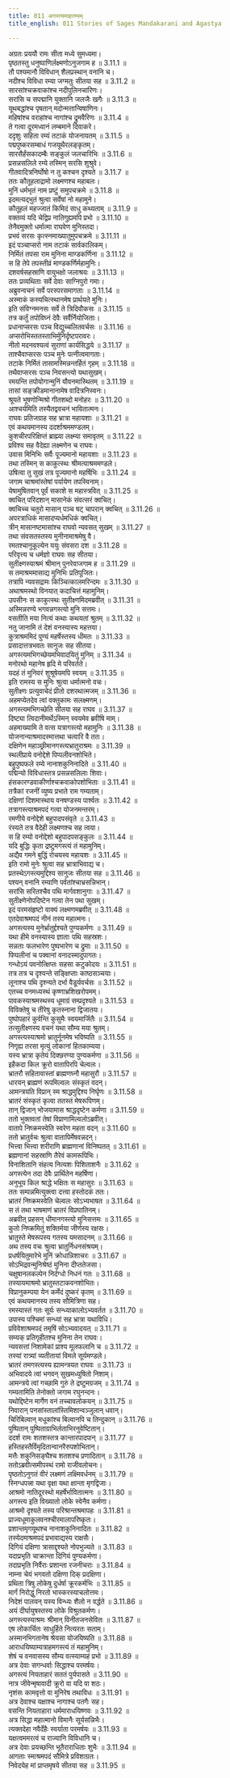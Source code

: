 ```yaml
---
title: 011 अगस्त्यमाहात्म्यम्
title_english: 011 Stories of Sages Mandakarani and Agastya

---
```

<div class="audioEmbed"  caption="श्रीराम-हरिसीताराममूर्ति-घनपाठिभ्यां वचनम्" src="https://archive.org/download/Ramayana-recitation-Sriram-harisItArAmamUrti-Ghanapaati-v2/Kanda_3/Kanda_3_ARK-011-Agastya_Mahathyam.mp3"></div>

अग्रतः प्रययौ रामः सीता मध्ये सुमध्यमा।  
पृष्ठतस्तु धनुष्पाणिर्लक्ष्मणोऽनुजगाम ह ॥ 3.11.1 ॥   
तौ पश्यमानौ विविधान् शैलप्रस्थान् वनानि च।  
नदीश्च विविधा रम्या जग्मतुः सीतया सह ॥ 3.11.2 ॥   
सारसांश्चक्रवाकांश्च नदीपुलिनचारिणः।  
सरांसि च सपद्मानि युक्तानि जलजैः खगैः ॥ 3.11.3 ॥   
यूथबद्धांश्च पृषतान् मदोन्मत्तान्विषाणिनः।  
महिषांश्च वराहांश्च नागांश्च द्रुमवैरिणः ॥ 3.11.4 ॥   
ते गत्वा दूरमध्वानं लम्बमाने दिवाकरे।  
ददृशुः सहिता रम्यं तटाकं योजनायतम् ॥ 3.11.5 ॥   
पद्मपुष्करसम्बाधं गजयूथैरलङ्कृतम्।  
सारसैर्हंसकादम्बैः सङ्कुलं जलचारिभिः ॥ 3.11.6 ॥   
प्रसन्नसलिले रम्ये तस्मिन् सरसि शुश्रुवे।  
गीतवादित्रनिर्घोषो न तु कश्चन दृश्यते ॥ 3.11.7 ॥   
ततः कौतूहलाद्रामो लक्ष्मणश्च महाबलः।  
मुनिं धर्मभृतं नाम प्रष्टुं समुपचक्रमे ॥ 3.11.8 ॥   
इदमत्यद्भुतं श्रुत्वा सर्वेषां नो महामुने।  
कौतूहलं महज्जातं किमिदं साधु कथ्यताम् ॥ 3.11.9 ॥   
वक्तव्यं यदि चेद्विप्र नातिगुह्यमपि प्रभो ॥ 3.11.10 ॥   
तेनैवमुक्तो धर्मात्मा राघवेण मुनिस्तदा।  
प्रभवं सरसः कृत्स्नमाख्यातुमुपचक्रमे ॥ 3.11.11 ॥   
इदं पञ्चाप्सरो नाम तटाकं सार्वकालिकम्।  
निर्मितं तपसा राम मुनिना माण्डकर्णिना ॥ 3.11.12 ॥   
स हि तेपे तपस्तीव्रं माण्डकर्णिर्महामुनिः।  
दशवर्षसहस्राणि वायुभक्षो जलाश्रयः ॥ 3.11.13 ॥   
ततः प्रव्यथिताः सर्वे देवाः साग्निपुरो गमाः।  
अब्रुवन्वचनं सर्वे परस्परसमागताः ॥ 3.11.14 ॥   
अस्माकं कस्यचित्स्थानमेष प्रार्थयते मुनिः।  
इति संविग्नमनसः सर्वे ते त्रिदिवौकसः ॥ 3.11.15 ॥   
तत्र कर्तुं तपोविघ्नं देवैः सर्वैर्नियोजिताः।  
प्रधानाप्सरसः पञ्च विद्युच्चलितवर्चसः ॥ 3.11.16 ॥   
अप्सरोभिस्ततस्ताभिर्मुनिर्दृष्टपरावरः।  
नीतो मदनवश्यत्वं सुराणां कार्यसिद्धये ॥ 3.11.17 ॥   
ताश्चैवाप्सरसः पञ्च मुनेः पत्नीत्वमागताः।  
तटाके निर्मितं तासामस्मिन्नन्तर्हितं गृहम् ॥ 3.11.18 ॥   
तथैवाप्सरसः पञ्च निवसन्त्यो यथासुखम्।  
रमयन्ति तपोयोगान्मुनिं यौवनमास्थितम् ॥ 3.11.19 ॥   
तासां सङ्क्रीडमानानामेष वादित्रनिस्वनः।  
श्रूयते भूषणोन्मिश्रो गीतशब्दो मनोहरः ॥ 3.11.20 ॥   
आश्चर्यमिति तस्यैतद्ववचनं भावितात्मनः।  
राघवः प्रतिजग्राह सह भ्रात्रा महायशाः ॥ 3.11.21 ॥   
एवं कथयमानस्य ददर्शाश्रममण्डलम्।  
कुशचीरपरिक्षिप्तं ब्राह्म्या लक्ष्म्या समावृतम् ॥ 3.11.22 ॥   
प्रविश्य सह वैदेह्या लक्ष्मणेन च राघवः।  
उवास मिनिभिः सर्वैः पूज्यमानो महायशाः ॥ 3.11.23 ॥   
तथा तस्मिन् स काकुत्स्थः श्रीमत्याश्रममण्डले।  
उषित्वा तु सुखं तत्र पूज्यमानो महर्षिभिः ॥ 3.11.24 ॥   
जगाम चाश्रमांस्तेषां पर्यायेण तपस्विनाम्।  
येषामुषितवान् पूर्वं सकाशे स महास्त्रवित् ॥ 3.11.25 ॥   
क्वचित् परिदशान् मासानेकं संवत्सरं क्वचित्।  
क्वचिच्च चतुरो मासान् पञ्च षट् चापरान् क्वचित् ॥ 3.11.26 ॥   
अपरत्राधिकं मासादप्यर्धमधिकं क्वचित्।  
त्रीन् मासानष्टमासांश्च राघवो न्यवसत् सुखम् ॥ 3.11.27 ॥   
तथा संवसतस्तस्य मुनीनामाश्रमेषु वै।  
रमतश्चानुकूल्येन ययुः संवसरा दश ॥ 3.11.28 ॥   
परिवृत्त्य च धर्मज्ञो राघवः सह सीतया।  
सुतीक्ष्णस्याश्रमं श्रीमान् पुनरेवाजगाम ह ॥ 3.11.29 ॥   
स तमाश्रममासाद्य मुनिभिः प्रतिपूजितः।  
तत्रापि न्यवसद्रामः किञ्चित्कालमरिन्दमः ॥ 3.11.30 ॥   
अथाश्रमस्थो विनयात् कदाचित्तं महामुनिम्।  
उपसीनः स काकुत्स्थः सुतीक्ष्णमिदमब्रवीत् ॥ 3.11.31 ॥   
अस्मिन्नरण्ये भगवन्नगस्त्यो मुनि सत्तमः।  
वसतीति मया नित्यं कथाः कथयतां श्रुतम् ॥ 3.11.32 ॥   
नतु जानामि तं देशं वनस्यास्य महत्तया।  
कुत्राश्रममिदं पुण्यं महर्षेस्तस्य धीमतः ॥ 3.11.33 ॥   
प्रसादात्तत्रभवतः सानुजः सह सीतया।  
अगस्त्यमभिगच्छेयमभिवादयितुं मुनिम् ॥ 3.11.34 ॥   
मनोरथो महानेष हृदि मे परिवर्तते।  
यदहं तं मुनिवरं शुश्रूषेयमपि स्वयम् ॥ 3.11.35 ॥   
इति रामस्य स मुनिः श्रुत्वा धर्मात्मनो वचः।  
सुतीक्ष्णः प्रत्युवाचेदं प्रीतो दशरथात्मजम् ॥ 3.11.36 ॥   
अहमप्येतदेव त्वां वक्तुकामः सलक्ष्मणम्।  
अगस्त्यमभिगच्छेति सीतया सह राघव ॥ 3.11.37 ॥   
दिष्ट्या त्विदानीमर्थेऽस्मिन् स्वयमेव ब्रवीषि माम्।  
अहमाख्यामि ते वत्स यत्रागस्त्यो महामुनिः ॥ 3.11.38 ॥   
योजनान्याश्रमादस्मात्तथा चत्वारि वै ततः।  
दक्षिणेन महाञ्छ्रीमानगस्त्यभ्रातुराश्रमः ॥ 3.11.39 ॥   
स्थलीप्राये वनोद्देशे पिप्पलीवनशोभिते।  
बहुपुष्पफले रम्ये नानाशकुनिनादिते ॥ 3.11.40 ॥   
पद्मिन्यो विविधास्तत्र प्रसन्नसलिलाः शिवाः।  
हंसकारण्डवाकीर्णाश्चक्रवाकोपशोभिताः ॥ 3.11.41 ॥   
तत्रैकां रजनीं व्युष्य प्रभाते राम गम्यताम्।  
दक्षिणां दिशमास्थाय वनषण्डस्य पार्श्वतः ॥ 3.11.42 ॥   
तत्रागस्त्याश्रमपदं गत्वा योजनमन्तरम्।  
रमणीये वनोद्देशे बहुपादपसंवृते ॥ 3.11.43 ॥   
रंस्यते तत्र वैदेही लक्ष्मणश्च सह त्वया।  
स हि रम्यो वनोद्देशो बहुपादपसङ्कुलः ॥ 3.11.44 ॥   
यदि बुद्धिः कृता द्रष्टुमगस्त्यं तं महामुनिम्।  
अद्यैव गमने बुद्धिं रोचयस्व महायशः ॥ 3.11.45 ॥   
इति रामो मुनेः श्रुत्वा सह भ्रात्राभिवाद्य च।  
प्रतस्थेऽगस्त्यमुद्दिश्य सानुजः सीतया सह ॥ 3.11.46 ॥   
पश्यन् वनानि रम्याणि पर्वतांश्चाभ्रसन्निभान्।  
सरांसि सरितश्चैव पथि मार्गवशानुगाः ॥ 3.11.47 ॥   
सुतीक्ष्णेनोपदिष्टेन गत्वा तेन पथा सुखम्।  
इदं परमसंहृष्टो वाक्यं लक्ष्मणमब्रवीत् ॥ 3.11.48 ॥   
एतदेवाश्रमपदं नीनं तस्य महात्मनः।  
अगस्त्यस्य मुनेर्भ्रातुर्द्दश्यते पुण्यकर्मणः ॥ 3.11.49 ॥   
यथा हीमे वनस्यास्य ज्ञाताः पथि सहस्रशः।  
सन्नताः फलभारेण पुष्पभारेण च द्रुमाः ॥ 3.11.50 ॥   
पिप्पलीनां च पक्वानां वनादस्मादुपागतः।  
गन्धोऽयं पवनोत्क्षिप्तः सहसा कटुकोदयः ॥ 3.11.51 ॥   
तत्र तत्र च दृश्यन्ते सङ्क्षिप्ताः काष्ठसञ्चयाः।  
लूनाश्च पथि दृश्न्यते दर्भा वैडूर्यवर्चसः ॥ 3.11.52 ॥   
एतच्च वनमध्यस्थं कृष्णाभ्रशिखरोपमम्।  
पावकस्याश्रमस्थस्य धूमाग्रं सम्प्रदृश्यते ॥ 3.11.53 ॥   
विविक्तेषु च तीरेषु कृतस्नाना द्विजातयः।  
पुष्पोपहारं कुर्वन्ति कुसुमैः स्वयमार्जितैः ॥ 3.11.54 ॥   
तत्सुतीक्ष्णस्य वचनं यथा सौम्य मया श्रुतम्।  
अगस्त्यस्याश्रमो भ्रातुर्नूनमेष भविष्यति ॥ 3.11.55 ॥   
निगृह्य तरसा मृत्युं लोकानां हितकाम्यया।  
यस्य भ्रात्रा कृतेयं दिक्छरण्या पुण्यकर्मणा ॥ 3.11.56 ॥   
इहैकदा किल क्रूरो वातापिरपि चेल्वलः।  
भ्रातरौ सहितावास्तां ब्राह्मणघ्नौ महासुरौ ॥ 3.11.57 ॥   
धारयन् ब्राह्मणं रूपमिल्वलः संस्कृतं वदन्।  
आमन्त्रयति विप्रान् स्म श्राद्धमुद्दिश्य निर्घृणः ॥ 3.11.58 ॥   
भ्रातरं संस्कृतं कृत्वा ततस्तं मेषरूपिणम्।  
तान् द्विजान् भोजयामास श्राद्धदृष्टेन कर्मणा ॥ 3.11.59 ॥   
ततो भुक्तवतां तेषां विप्राणामिल्वलोऽब्रवीत्।  
वातापे निष्क्रमस्वेति स्वरेण महता वदन् ॥ 3.11.60 ॥   
ततो भ्रातुर्वचः श्रुत्वा वातापिर्मेषवन्नदन्।  
भित्त्वा भित्त्वा शरीराणि ब्राह्मणानां विनिष्पतत् ॥ 3.11.61 ॥   
ब्रह्मणानां सहस्राणि तैरेवं कामरूपिभिः।  
विनाशितानि संहत्य नित्यशः पिशिताशनैः ॥ 3.11.62 ॥   
अगस्त्येन तदा देवैः प्रार्थितेन महर्षिणा।  
अनुभूय किल श्राद्धे भक्षितः स महासुरः ॥ 3.11.63 ॥   
ततः सम्पन्नमित्युक्त्वा दत्त्वा हस्तोदकं ततः।  
भ्रातरं निष्क्रमस्वेति चेल्वलः सोऽभ्यभाषत ॥ 3.11.64 ॥   
स तं तथा भाषमाणं भ्रातरं विप्रघातिनम्।  
अब्रवीत् प्रहसन् धीमानगस्त्यो मुनिसत्तमः ॥ 3.11.65 ॥   
कुतो निष्क्रमितुं शक्तिर्मया जीर्णस्य रक्षसः।  
भ्रातुस्ते मेषरूपस्य गतस्य यमसादनम् ॥ 3.11.66 ॥   
अथ तस्य वचः श्रुत्वा भ्रातुर्निधनसंश्रयम्।  
प्रधर्षयितुमारेभे मुनिं क्रोधान्निशाचरः ॥ 3.11.67 ॥   
सोऽभिद्रवन्मुनिश्रेष्ठं मुनिना दीप्ततेजसा।  
चक्षुषानलकल्पेन निर्दग्धो निधनं गतः ॥ 3.11.68 ॥   
तस्यायमाश्रमो भ्रातुस्तटाकवनशोभितः।  
विप्रानुकम्पया येन कर्मेदं दुष्करं कृतम् ॥ 3.11.69 ॥   
एवं कथयमानस्य तस्य सौमित्रिणा सह।  
रमस्यास्तं गतः सूर्यः सन्ध्याकालोऽभ्यवर्तत ॥ 3.11.70 ॥   
उपास्य पश्चिमां सन्ध्यां सह भ्रात्रा यथाविधि।  
प्रविवेशाश्रमपदं तमृषिं सोऽभ्यवादयत् ॥ 3.11.71 ॥   
सम्यक् प्रतिगृहीतश्च मुनिना तेन राघवः।  
न्यवसत्तां निशामेकां प्राश्य मूलफलानि च ॥ 3.11.72 ॥   
तस्यां रात्र्यां व्यतीतायां विमले सूर्यमण्डले।  
भ्रातरं तमगस्त्यस्य ह्यामन्त्रयत राघवः ॥ 3.11.73 ॥   
अभिवादये त्वां भगवन् सुखमध्युषितो निशाम्।  
आमन्त्रये त्वां गच्छामि गुरुं ते द्रष्टुमग्रजम् ॥ 3.11.74 ॥   
गम्यतामिति तेनोक्तो जगाम रघुनन्दनः।  
यथोद्दिष्टेन मार्गेण वनं तच्चावलोकयन् ॥ 3.11.75 ॥   
निवारान् पनसांस्तालांस्तिमिशान्वञ्जुलान् धवान्।  
चिरिबिल्वान् मधूकांश्च बिल्वानपि च तिन्दुकान् ॥ 3.11.76 ॥   
पुष्पितान् पुष्पिताग्राभिर्लताभिरनुवेष्टितान्।  
ददर्श रामः शतशस्तत्र कान्तारपादपान् ॥ 3.11.77 ॥   
हस्तिहस्तैर्विमृदितान्वानरैरुपशोभितान्।  
मत्तैः शकुनिसङ्घैश्च शतशश्च प्रणादितान् ॥ 3.11.78 ॥   
ततोऽब्रवीत्समीपस्थं रामो राजीवलोचनः।  
पृष्ठतोऽनुगतं वीरं लक्ष्मणं लक्ष्मिवर्धनम् ॥ 3.11.79 ॥   
स्निग्धपत्त्रा यथा वृक्षा यथा क्षान्ता मृगद्विजाः।  
आश्रमो नातिदूरस्थो महर्षेर्भावितात्मनः ॥ 3.11.80 ॥   
अगस्त्य इति विख्यातो लोके स्वेनैव कर्मणा।  
आश्रमो दृश्यते तस्य परिश्रान्तश्रमापहः ॥ 3.11.81 ॥   
प्राज्यधूमाकुलवनश्चीरमालापरिष्कृतः।  
प्रशान्तमृगयूथश्च नानाशकुनिनादितः ॥ 3.11.82 ॥   
तस्येदमाश्रमपदं प्रभावाद्यस्य राक्षसैः।  
दिगियं दक्षिणा त्रासाद्दृश्यते नोपभुज्यते ॥ 3.11.83 ॥   
यदाप्रभृति चाक्रान्ता दिगियं पुण्यकर्मणा।  
तदाप्रभृति निर्वैराः प्रशान्ता रजनीचराः ॥ 3.11.84 ॥   
नाम्ना चेयं भगवतो दक्षिणा दिक् प्रदक्षिणा।  
प्रथिता त्रिषु लोकेषु दुर्धर्षा क्रूरकर्मभिः ॥ 3.11.85 ॥   
मार्गं निरोद्धुं निरतो भास्करस्याचलोत्तमः।  
निदेशं पालयन् यस्य विन्ध्यः शैलो न वर्द्धते ॥ 3.11.86 ॥   
अयं दीर्घायुषस्तस्य लोके विश्रुतकर्मणः।  
अगस्त्यस्याश्रमः श्रीमान् विनीतजनसेवितः ॥ 3.11.87 ॥   
एष लोकार्चितः साधुर्हिते नित्यरतः सताम्।  
अस्मानभिगतानेष श्रेयसा योजयिष्यति ॥ 3.11.88 ॥   
आराधयिष्याम्यत्राहमगस्त्यं तं महामुनिम्।  
शेषं च वनवासस्य सौम्य वत्स्याम्यहं प्रभो ॥ 3.11.89 ॥   
अत्र देवाः सगन्धर्वाः सिद्धाश्च परमर्षयः।  
अगस्त्यं नियताहारं सततं पुर्यपासते ॥ 3.11.90 ॥   
नात्र जीवेन्मृषावादी क्रूरो वा यदि वा शठः।  
नृशंसः कामवृत्तो वा मुनिरेष तथाविधः ॥ 3.11.91 ॥   
अत्र देवाश्च यक्षाश्च नागाश्च पतगैः सह।  
वसन्ति नियताहारा धर्ममाराधयिष्णवः ॥ 3.11.92 ॥   
अत्र सिद्धा महात्मानो विमानैः सूर्यसन्निभैः।  
त्यक्तदेहा नवैर्देहैः स्वर्याता परमर्षयः ॥ 3.11.93 ॥   
यक्षत्वममरत्वं च राज्यानि विविधानि च।  
अत्र देवाः प्रयच्छन्ति भूतैराराधिताः शुभैः ॥ 3.11.94 ॥   
आगताः स्माश्रमपदं सौमित्रे प्रविशाग्रतः।  
निवेदयेह मां प्राप्तमृषये सीतया सह ॥ 3.11.95 ॥   